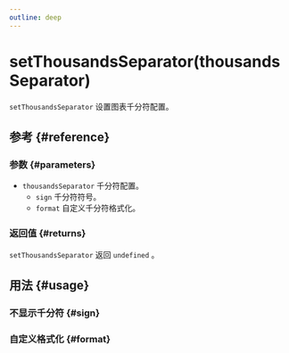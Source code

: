 ```yaml
---
outline: deep
---
```


# setThousandsSeparator(thousandsSeparator)
`setThousandsSeparator` 设置图表千分符配置。

## 参考 {#reference}
<!--@include: @/@views/api/references/instance/setThousandsSeparator.md-->

### 参数 {#parameters}
- `thousandsSeparator` 千分符配置。
  - `sign` 千分符符号。
  - `format` 自定义千分符格式化。

### 返回值 {#returns}
`setThousandsSeparator` 返回 `undefined` 。

## 用法 {#usage}
<script setup>
import SetThousandsSeparatorSign from '../../@views/api/samples/setThousandsSeparator-sign/index.vue'
import SetThousandsSeparatorFormat from '../../@views/api/samples/setThousandsSeparator-format/index.vue'
</script>

### 不显示千分符 {#sign}
<SetThousandsSeparatorSign/>

### 自定义格式化 {#format}
<SetThousandsSeparatorFormat/>